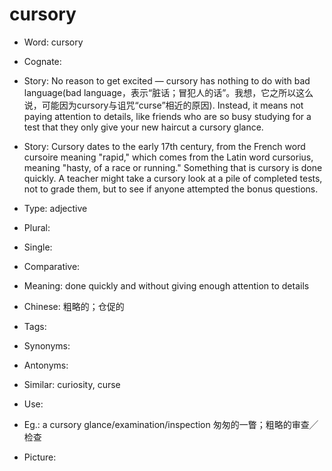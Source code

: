 # cursory

- Word: cursory
- Cognate: 
- Story: No reason to get excited — cursory has nothing to do with bad language(bad language，表示“脏话；冒犯人的话”。我想，它之所以这么说，可能因为cursory与诅咒“curse”相近的原因). Instead, it means not paying attention to details, like friends who are so busy studying for a test that they only give your new haircut a cursory glance.
- Story: Cursory dates to the early 17th century, from the French word cursoire meaning "rapid," which comes from the Latin word cursorius, meaning "hasty, of a race or running." Something that is cursory is done quickly. A teacher might take a cursory look at a pile of completed tests, not to grade them, but to see if anyone attempted the bonus questions.

- Type: adjective
- Plural: 
- Single: 
- Comparative: 
- Meaning: done quickly and without giving enough attention to details
- Chinese: 粗略的；仓促的
- Tags: 
- Synonyms: 
- Antonyms: 
- Similar: curiosity, curse
- Use: 
- Eg.: a cursory glance/examination/inspection 匆匆的一瞥；粗略的审查╱检查
- Picture: 

